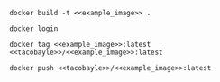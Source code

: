 ```docker build -t <<example_image>> .```

```docker login```

```docker tag <<example_image>>:latest <<tacobayle>>/<<example_image>>:latest```

```docker push <<tacobayle>>/<<example_image>>:latest```
